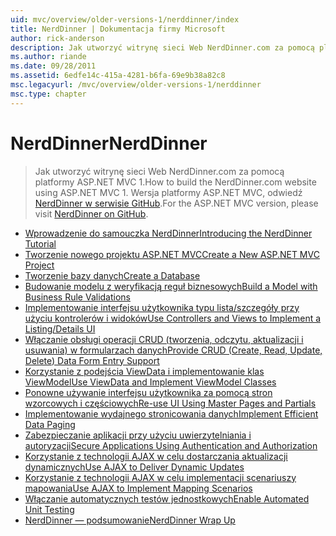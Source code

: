 ```yaml
---
uid: mvc/overview/older-versions-1/nerddinner/index
title: NerdDinner | Dokumentacja firmy Microsoft
author: rick-anderson
description: Jak utworzyć witrynę sieci Web NerdDinner.com za pomocą platformy ASP.NET MVC 1. Dla wersji platformy ASP.NET MVC 3 odwiedź stronę nerddinner w witrynie GitHub.
ms.author: riande
ms.date: 09/28/2011
ms.assetid: 6edfe14c-415a-4281-b6fa-69e9b38a82c8
msc.legacyurl: /mvc/overview/older-versions-1/nerddinner
msc.type: chapter
---
```

<a name="nerddinner"></a><span data-ttu-id="06591-104">NerdDinner</span><span class="sxs-lookup"><span data-stu-id="06591-104">NerdDinner</span></span>
====================
> <span data-ttu-id="06591-105">Jak utworzyć witrynę sieci Web NerdDinner.com za pomocą platformy ASP.NET MVC 1.</span><span class="sxs-lookup"><span data-stu-id="06591-105">How to build the NerdDinner.com website using ASP.NET MVC 1.</span></span> <span data-ttu-id="06591-106">Wersja platformy ASP.NET MVC, odwiedź [NerdDinner w serwisie GitHub](https://github.com/AspNetMVPSamples/NerdDinner).</span><span class="sxs-lookup"><span data-stu-id="06591-106">For the ASP.NET MVC version, please visit [NerdDinner on GitHub](https://github.com/AspNetMVPSamples/NerdDinner).</span></span>


- [<span data-ttu-id="06591-107">Wprowadzenie do samouczka NerdDinner</span><span class="sxs-lookup"><span data-stu-id="06591-107">Introducing the NerdDinner Tutorial</span></span>](introducing-the-nerddinner-tutorial.md)
- [<span data-ttu-id="06591-108">Tworzenie nowego projektu ASP.NET MVC</span><span class="sxs-lookup"><span data-stu-id="06591-108">Create a New ASP.NET MVC Project</span></span>](create-a-new-aspnet-mvc-project.md)
- [<span data-ttu-id="06591-109">Tworzenie bazy danych</span><span class="sxs-lookup"><span data-stu-id="06591-109">Create a Database</span></span>](create-a-database.md)
- [<span data-ttu-id="06591-110">Budowanie modelu z weryfikacją reguł biznesowych</span><span class="sxs-lookup"><span data-stu-id="06591-110">Build a Model with Business Rule Validations</span></span>](build-a-model-with-business-rule-validations.md)
- [<span data-ttu-id="06591-111">Implementowanie interfejsu użytkownika typu lista/szczegóły przy użyciu kontrolerów i widoków</span><span class="sxs-lookup"><span data-stu-id="06591-111">Use Controllers and Views to Implement a Listing/Details UI</span></span>](use-controllers-and-views-to-implement-a-listingdetails-ui.md)
- [<span data-ttu-id="06591-112">Włączanie obsługi operacji CRUD (tworzenia, odczytu, aktualizacji i usuwania) w formularzach danych</span><span class="sxs-lookup"><span data-stu-id="06591-112">Provide CRUD (Create, Read, Update, Delete) Data Form Entry Support</span></span>](provide-crud-create-read-update-delete-data-form-entry-support.md)
- [<span data-ttu-id="06591-113">Korzystanie z podejścia ViewData i implementowanie klas ViewModel</span><span class="sxs-lookup"><span data-stu-id="06591-113">Use ViewData and Implement ViewModel Classes</span></span>](use-viewdata-and-implement-viewmodel-classes.md)
- [<span data-ttu-id="06591-114">Ponowne używanie interfejsu użytkownika za pomocą stron wzorcowych i częściowych</span><span class="sxs-lookup"><span data-stu-id="06591-114">Re-use UI Using Master Pages and Partials</span></span>](re-use-ui-using-master-pages-and-partials.md)
- [<span data-ttu-id="06591-115">Implementowanie wydajnego stronicowania danych</span><span class="sxs-lookup"><span data-stu-id="06591-115">Implement Efficient Data Paging</span></span>](implement-efficient-data-paging.md)
- [<span data-ttu-id="06591-116">Zabezpieczanie aplikacji przy użyciu uwierzytelniania i autoryzacji</span><span class="sxs-lookup"><span data-stu-id="06591-116">Secure Applications Using Authentication and Authorization</span></span>](secure-applications-using-authentication-and-authorization.md)
- [<span data-ttu-id="06591-117">Korzystanie z technologii AJAX w celu dostarczania aktualizacji dynamicznych</span><span class="sxs-lookup"><span data-stu-id="06591-117">Use AJAX to Deliver Dynamic Updates</span></span>](use-ajax-to-deliver-dynamic-updates.md)
- [<span data-ttu-id="06591-118">Korzystanie z technologii AJAX w celu implementacji scenariuszy mapowania</span><span class="sxs-lookup"><span data-stu-id="06591-118">Use AJAX to Implement Mapping Scenarios</span></span>](use-ajax-to-implement-mapping-scenarios.md)
- [<span data-ttu-id="06591-119">Włączanie automatycznych testów jednostkowych</span><span class="sxs-lookup"><span data-stu-id="06591-119">Enable Automated Unit Testing</span></span>](enable-automated-unit-testing.md)
- [<span data-ttu-id="06591-120">NerdDinner — podsumowanie</span><span class="sxs-lookup"><span data-stu-id="06591-120">NerdDinner Wrap Up</span></span>](nerddinner-wrap-up.md)
